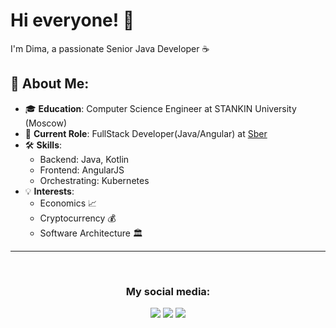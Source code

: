 # Hi everyone! 👋
I'm Dima, a passionate Senior Java Developer ☕️

## 🌟 About Me:
- 🎓 **Education**: Computer Science Engineer at STANKIN University (Moscow)
- 💼 **Current Role**: FullStack Developer(Java/Angular) at <a href="https://www.sberbank.ru/ru/person">Sber</a>
- 🛠️ **Skills**:
  -  Backend: Java, Kotlin
  -  Frontend: AngularJS
  -  Orchestrating: Kubernetes
- 💡 **Interests**:
  - Economics 📈
  - Cryptocurrency 💰
  - Software Architecture 🏛️
___

<div style="display: none;>
  <style>
  .skill-grid {
    display: grid;
    grid-template-columns: repeat(auto-fit, minmax(200px, 1fr));
    gap: 2rem;
    justify-content: center;
    padding: 2rem;
  }

  .skill-row {
    background-color: #f0f0f0;
    border-radius: 10px;
    padding: 1.5rem;
    box-shadow: 0 4px 6px rgba(0, 0, 0, 0.1);
  }

  .skill-icons {
    display: flex;
    gap: 1rem;
  }

  </style>
</div>


<div class="skill-grid">
  <h3>My professional skills and technologies I worked with: </h3>
  <div class="skill-row">
    <h4>🖥️ Backend Development</h4>
    <div class="skill-icons">
      <img src="https://img.shields.io/badge/java-orange.svg?style=for-the-badge&logo=&logoColor=/">
      <img src="https://img.shields.io/badge/kotlin-%237F52FF.svg?style=for-the-badge&logo=kotlin&logoColor=white">
      <img src="https://img.shields.io/badge/spring-green.svg?style=for-the-badge&logo=spring&logoColor=white">
      <img src="https://img.shields.io/badge/Hibernate-yellow.svg?style=for-the-badge&logo=Hibernate&logoColor=white">
      <img src="https://img.shields.io/badge/apache%20tomcat-%23F8DC75.svg?style=for-the-badge&logo=apache-tomcat&logoColor=black">
      <img src="https://img.shields.io/badge/Apache%20Kafka-000?style=for-the-badge&logo=apachekafka">
      <img src="https://img.shields.io/badge/GRPC-4285F4?style=for-the-badge">
      <img src="https://img.shields.io/badge/Gradle-02303A.svg?style=for-the-badge&logo=Gradle&logoColor=white">
      <img src="https://img.shields.io/badge/Apache%20Maven-C71A36?style=for-the-badge&logo=Apache%20Maven&logoColor=white">
    </div>
  </div>

  <div class="skill-row">
    <h4>🎨Frontend Development</h4>
    <div class="skill-icons">
      <img src="https://img.shields.io/badge/angular-%23DD0031.svg?style=for-the-badge&logo=angular&logoColor=white">
      <img src="https://img.shields.io/badge/typescript-%23007ACC.svg?style=for-the-badge&logo=typescript&logoColor=white">
      <img src="https://img.shields.io/badge/bootstrap-%238511FA.svg?style=for-the-badge&logo=bootstrap&logoColor=white">
    </div>
  </div>
  <div class="skill-row">
    <h4>🗄️ Database Management</h4>
    <div class="skill-icons">
      <img src="https://img.shields.io/badge/mysql-4479A1.svg?style=for-the-badge&logo=mysql&logoColor=white">
      <img src="https://img.shields.io/badge/Oracle-F80000?style=for-the-badge&logo=oracle&logoColor=white">
      <img src="https://img.shields.io/badge/postgres-%23316192.svg?style=for-the-badge&logo=postgresql&logoColor=white">
      <img src="https://img.shields.io/badge/redis-%23DD0031.svg?style=for-the-badge&logo=redis&logoColor=white">
      <img src="https://img.shields.io/badge/MongoDB-%234ea94b.svg?style=for-the-badge&logo=mongodb&logoColor=white">
    </div>
  </div>
  <div class="skill-row">
    <h4>⚙️ DevOps & Tools</h4>
    <div class="skill-icons">
      <img src="https://img.shields.io/badge/docker-%230db7ed.svg?style=for-the-badge&logo=docker&logoColor=white">
      <img src="https://img.shields.io/badge/kubernetes-%23326ce5.svg?style=for-the-badge&logo=kubernetes&logoColor=white">
    </div>
  </div>
  <div class="skill-row">
    <h4>🛠️ Additional Tools</h4>
    <div class="skill-icons">
      <img src="https://img.shields.io/badge/elasticsearch-%230377CC.svg?style=for-the-badge&logo=elasticsearch&logoColor=white">
      <img src="https://img.shields.io/badge/Apache%20Groovy-4298B8.svg?style=for-the-badge&logo=Apache+Groovy&logoColor=white">
      <img src="https://img.shields.io/badge/nginx-%23009639.svg?style=for-the-badge&logo=nginx&logoColor=white">
    </div>
  </div>
</div>

<br>
<h3 align="center">My social media:</h3>
<p align="center">
  <a href="https://www.linkedin.com/in/dima-vezhnovets/"><img src="https://img.shields.io/badge/linkedin-%230077B5.svg?style=for-the-badge&logo=linkedin&logoColor=white"></a>
  <a href="https://t.me/Verefrint"><img src="https://img.shields.io/badge/Telegram-2CA5E0?style=for-the-badge&logo=telegram&logoColor=white"></a>
  <a href="mailto:dima.vezhnovets@gmail.com"><img src="https://img.shields.io/badge/Gmail-D14836?style=for-the-badge&logo=gmail&logoColor=white"></a>
</p>


